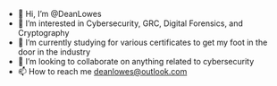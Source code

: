 - 👋 Hi, I’m @DeanLowes
- 👀 I’m interested in Cybersecurity, GRC, Digital Forensics, and Cryptography
- 🌱 I’m currently studying for various certificates to get my foot in the door in the industry
- 💞️ I’m looking to collaborate on anything related to cybersecurity
- 📫 How to reach me deanlowes@outlook.com

<!---
DeanLowes/DeanLowes is a ✨ special ✨ repository because its `README.md` (this file) appears on your GitHub profile.
You can click the Preview link to take a look at your changes.
--->
